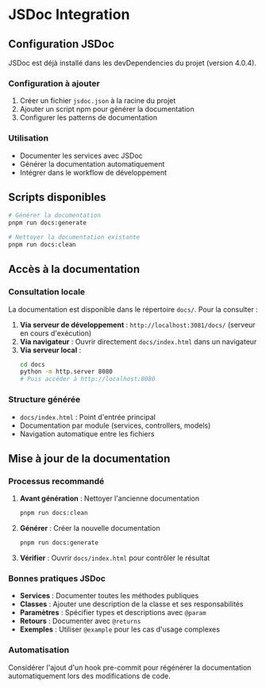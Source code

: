 # JSDoc Integration

## Configuration JSDoc

JSDoc est déjà installé dans les devDependencies du projet (version 4.0.4).

### Configuration à ajouter

1. Créer un fichier `jsdoc.json` à la racine du projet
2. Ajouter un script npm pour générer la documentation
3. Configurer les patterns de documentation

### Utilisation

- Documenter les services avec JSDoc
- Générer la documentation automatiquement
- Intégrer dans le workflow de développement

## Scripts disponibles

```bash
# Générer la documentation
pnpm run docs:generate

# Nettoyer la documentation existante
pnpm run docs:clean
```

## Accès à la documentation

### Consultation locale
La documentation est disponible dans le répertoire `docs/`. Pour la consulter :

1. **Via serveur de développement** : `http://localhost:3081/docs/` (serveur en cours d'exécution)
2. **Via navigateur** : Ouvrir directement `docs/index.html` dans un navigateur
3. **Via serveur local** : 
   ```bash
   cd docs
   python -m http.server 8080
   # Puis accéder à http://localhost:8080
   ```

### Structure générée
- `docs/index.html` : Point d'entrée principal
- Documentation par module (services, controllers, models)
- Navigation automatique entre les fichiers

## Mise à jour de la documentation

### Processus recommandé

1. **Avant génération** : Nettoyer l'ancienne documentation
   ```bash
   pnpm run docs:clean
   ```

2. **Générer** : Créer la nouvelle documentation
   ```bash
   pnpm run docs:generate
   ```

3. **Vérifier** : Ouvrir `docs/index.html` pour contrôler le résultat

### Bonnes pratiques JSDoc

- **Services** : Documenter toutes les méthodes publiques
- **Classes** : Ajouter une description de la classe et ses responsabilités  
- **Paramètres** : Spécifier types et descriptions avec `@param`
- **Retours** : Documenter avec `@returns`
- **Exemples** : Utiliser `@example` pour les cas d'usage complexes

### Automatisation
Considérer l'ajout d'un hook pre-commit pour régénérer la documentation automatiquement lors des modifications de code.
